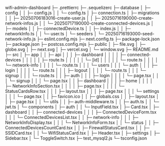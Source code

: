 wifi-admin-dashboard ├─ .prettierrc ├─ .sequelizerc ├─ database │ ├─ config │ │
├─ config.js │ │ └─ config.ts │ ├─ connection.ts │ ├─ migrations │ │ ├─
20250706183016-create-user.js │ │ ├─ 20250716190000-create-network-infos.js │ │
└─ 20250717190000-create-connected-devices.js │ ├─ models │ │ ├─
connectedDevice.ts │ │ ├─ index.js │ │ ├─ networkInfo.ts │ │ └─ user.ts │ └─
seeders │ └─ 20250716193000-seed-network-info.js ├─ eslint.config.mjs ├─
next.config.ts ├─ package-lock.json ├─ package.json ├─ postcss.config.mjs ├─
public │ ├─ file.svg │ ├─ globe.svg │ ├─ next.svg │ ├─ vercel.svg │ └─
window.svg ├─ README.md ├─ src │ ├─ app │ │ ├─ api │ │ │ ├─ dashboard │ │ │ │ ├─
connected-devices │ │ │ │ │ ├─ route.ts │ │ │ │ │ └─ [id] │ │ │ │ │ └─ route.ts
│ │ │ │ └─ network-info │ │ │ │ └─ route.ts │ │ │ └─ users │ │ │ └─ auth │ │ │
├─ login │ │ │ │ └─ route.ts │ │ │ ├─ logout │ │ │ │ └─ route.ts │ │ │ └─ signup
│ │ │ └─ route.ts │ │ ├─ auth │ │ │ ├─ login │ │ │ │ └─ page.tsx │ │ │ └─ signup
│ │ │ └─ page.tsx │ │ ├─ dashboard │ │ │ ├─ home │ │ │ │ ├─
NetworkInfoSection.tsx │ │ │ │ ├─ page.tsx │ │ │ │ └─ StatusCardsRow.tsx │ │ │
├─ layout.tsx │ │ │ ├─ page.tsx │ │ │ └─ settings │ │ │ └─ page.tsx │ │ ├─
favicon.ico │ │ ├─ globals.css │ │ ├─ layout.tsx │ │ ├─ page.tsx │ │ └─ utils │
│ ├─ auth-middleware.ts │ │ ├─ auth.ts │ │ └─ jwt.ts │ └─ components │ ├─ auth │
│ └─ InputField.tsx │ ├─ Card.tsx │ ├─ dashboard │ │ ├─ connected-devices │ │ │
├─ ConnectedDeviceForm.tsx │ │ │ └─ ConnectedDevicesList.tsx │ │ ├─ network-info
│ │ │ ├─ NetworkInfoDisplay.tsx │ │ │ └─ NetworkInfoForm.tsx │ │ └─ status │ │
├─ ConnectedDevicesCountCard.tsx │ │ ├─ FirewallStatusCard.tsx │ │ ├─
SSIDCard.tsx │ │ └─ WifiStatusCard.tsx │ ├─ Header.tsx │ ├─ settings │ ├─
Sidebar.tsx │ └─ ToggleSwitch.tsx ├─ test_mysql2.js └─ tsconfig.json

